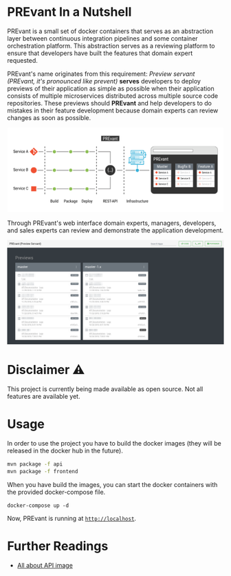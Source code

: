 # PREvant In a Nutshell

PREvant is a small set of docker containers that serves as an abstraction layer between continuous integration pipelines and some container orchestration platform. This abstraction serves as a reviewing platform to ensure that developers have built the features that domain expert requested. 

PREvant's name originates from this requirement: _Preview servant (PREvant, it's pronounced like prevent)_ __serves__ developers to deploy previews of their application as simple as possible when their application consists of multiple microservices distributed across multiple source code repositories. These previews should __PREvant__ and help developers to do mistakes in their feature development because domain experts can review changes as soon as possible.

![In a nutshell](assets/in-a-nutshell.svg "In a nutshell")

Through PREvant's web interface domain experts, managers, developers, and sales experts can review and demonstrate the application development.

![Access the application](assets/screenshot.png "Access the application")

# Disclaimer :warning:

This project is currently being made available as open source. Not all features are available yet.

# Usage

In order to use the project you have to build the docker images (they will be released in the docker hub in the future).

```bash
mvn package -f api
mvn package -f frontend
```

When you have build the images, you can start the docker containers with the provided docker-compose file.

```
docker-compose up -d
```

Now, PREvant is running at [`http://localhost`](http://localhost).

# Further Readings

- [All about API image](api/README.md)
